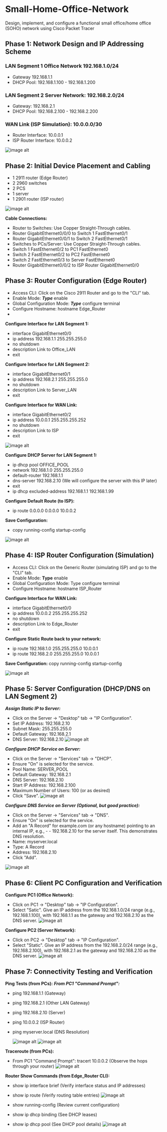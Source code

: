 # Small-Home-Office-Network
Design, implement, and configure a functional small office/home office (SOHO) network using Cisco Packet Tracer

## Phase 1: Network Design and IP Addressing Scheme
### LAN Segment 1 Office Network 192.168.1.0/24
- Gateway 192.168.1.1
- DHCP Pool: 192.168.1.100 - 192.168.1.200
### LAN Segment 2 Server Network: 192.168.2.0/24
- Gateway: 192.168.2.1
- DHCP Pool: 192.168.2.100 - 192.168.2.200
### WAN Link (ISP Simulation): 10.0.0.0/30
- Router Interface: 10.0.0.1
- ISP Router Interface: 10.0.0.2

  
![image alt](https://github.com/Salayne/Small-Home-Office-Network/blob/main/1.png)


## Phase 2: Initial Device Placement and Cabling
- 1 2911 router (Edge Router)
- 2 2960 switches
- 2 PCS
- 1 server
- 1 2901 router (ISP router)

![image alt](https://github.com/Salayne/Small-Home-Office-Network/blob/main/cableConnections.png)

**Cable Connections:**
- Router to Switches: Use Copper Straight-Through cables.
- Router GigabitEthernet0/0/0 to Switch 1 FastEthernet0/1
- Router GigabitEthernet0/0/1 to Switch 2 FastEthernet0/1
- Switches to PCs/Server: Use Copper Straight-Through cables.
- Switch 1 FastEthernet0/2 to PC1 FastEthernet0
- Switch 2 FastEthernet0/2 to PC2 FastEthernet0
- Switch 2 FastEthernet0/3 to Server FastEthernet0
- Router GigabitEthernet0/0/2 to ISP Router GigabitEthernet0/0


## Phase 3: Router Configuration (Edge Router)

- Access CLI: Click on the Cisco 2911 Router and go to the "CLI" tab.
- Enable Mode: ***Type*** enable
- Global Configuration Mode: ***Type*** configure terminal
- Configure Hostname: hostname Edge_Router
- 

  **Configure Interface for LAN Segment 1:**
- interface GigabitEthernet0/0
- ip address 192.168.1.1 255.255.255.0
- no shutdown
- description Link to Office_LAN
- exit


**Configure Interface for LAN Segment 2:**
- interface GigabitEthernet0/1
- ip address 192.168.2.1 255.255.255.0
- no shutdown
- description Link to Server_LAN
- exit


**Configure Interface for WAN Link:**
- interface GigabitEthernet0/2
- ip address 10.0.0.1 255.255.255.252
- no shutdown
- description Link to ISP
- exit

  
![image alt](https://github.com/Salayne/Small-Home-Office-Network/blob/main/routerConfig1.png)


**Configure DHCP Server for LAN Segment 1:**
- ip dhcp pool OFFICE_POOL
- network 192.168.1.0 255.255.255.0
- default-router 192.168.1.1
- dns-server 192.168.2.10 (We will configure the server with this IP later)
- exit
- ip dhcp excluded-address 192.168.1.1 192.168.1.99


**Configure Default Route (to ISP):**
- ip route 0.0.0.0 0.0.0.0 10.0.0.2


**Save Configuration:**
- copy running-config startup-config



![image alt](https://github.com/Salayne/Small-Home-Office-Network/blob/main/routerConfig2.png)



## Phase 4: ISP Router Configuration (Simulation)

- Access CLI: Click on the Generic Router (simulating ISP) and go to the "CLI" tab.
- Enable Mode: **Type** enable
- Global Configuration Mode: Type configure terminal
- Configure Hostname: hostname ISP_Router

**Configure Interface for WAN Link:**
- interface GigabitEthernet0/0
- ip address 10.0.0.2 255.255.255.252
- no shutdown
- description Link to Edge_Router
- exit

**Configure Static Route back to your network:**
- ip route 192.168.1.0 255.255.255.0 10.0.0.1
- ip route 192.168.2.0 255.255.255.0 10.0.0.1

**Save Configuration:**
copy running-config startup-config

![image alt](https://github.com/Salayne/Small-Home-Office-Network/blob/main/ISPConfig1.png)


## Phase 5: Server Configuration (DHCP/DNS on LAN Segment 2)

***Assign Static IP to Server:***
- Click on the Server -> "Desktop" tab -> "IP Configuration".
- Set IP Address: 192.168.2.10
- Subnet Mask: 255.255.255.0
- Default Gateway: 192.168.2.1
- DNS Server: 192.168.2.10 
![image alt](https://github.com/Salayne/Small-Home-Office-Network/blob/main/serverConfig1.png)


***Configure DHCP Service on Server:***
- Click on the Server -> "Services" tab -> "DHCP".
- Ensure "On" is selected for the service.
- Pool Name: SERVER_POOL
- Default Gateway: 192.168.2.1
- DNS Server: 192.168.2.10
- Start IP Address: 192.168.2.100
- Maximum Number of Users: 100 (or as desired)
- Click "Save".
![image alt](https://github.com/Salayne/Small-Home-Office-Network/blob/main/serverConfig2.png)

***Configure DNS Service on Server (Optional, but good practice):***
- Click on the Server -> "Services" tab -> "DNS".
- Ensure "On" is selected for the service.
- Add an "A Record" for example.com (or any hostname) pointing to an internal IP, e.g., - - 192.168.2.10 for the server itself. This demonstrates DNS resolution.
- Name: myserver.local
- Type: A Record
- Address: 192.168.2.10
- Click "Add".

![image alt](https://github.com/Salayne/Small-Home-Office-Network/blob/main/serverConfig3.png)

## Phase 6: Client PC Configuration and Verification

**Configure PC1 (Office Network):**
- Click on PC1 -> "Desktop" tab -> "IP Configuration".
- Select "Satic". Give an IP address from the 192.168.1.0/24 range (e.g., 192.168.1.100), with 192.168.1.1 as the gateway and 192.168.2.10 as the DNS server.
![image alt](https://github.com/Salayne/Small-Home-Office-Network/blob/main/PCConfig1.png)


**Configure PC2 (Server Network):**
- Click on PC2 -> "Desktop" tab -> "IP Configuration".
- Select "Static". Give an IP address from the 192.168.2.0/24 range (e.g., 192.168.2.100), with 192.168.2.1 as the gateway and 192.168.2.10 as the DNS server.
![image alt](https://github.com/Salayne/Small-Home-Office-Network/blob/main/PCConfig2.png)




## Phase 7: Connectivity Testing and Verification

**Ping Tests (from PCs):**
***From PC1 "Command Prompt":***
- ping 192.168.1.1 (Gateway)
- ping 192.168.2.1 (Other LAN Gateway)
- ping 192.168.2.10 (Server)
- ping 10.0.0.2 (ISP Router)
- ping myserver.local (DNS Resolution)

  ![image alt](https://github.com/Salayne/Small-Home-Office-Network/blob/main/PC1ping1.png)
![image alt](https://github.com/Salayne/Small-Home-Office-Network/blob/main/PC1ping2.png)

  
  
**Traceroute (from PCs):**
- From PC1 "Command Prompt": tracert 10.0.0.2 (Observe the hops through your router)
  ![image alt](https://github.com/Salayne/Small-Home-Office-Network/blob/main/traceRoute1.png)


  
**Router Show Commands (from Edge_Router CLI):**
- show ip interface brief (Verify interface status and IP addresses)
- show ip route (Verify routing table entries)
![image alt](https://github.com/Salayne/Small-Home-Office-Network/blob/main/showCMD1.png)

- show running-config (Review current configuration)
- show ip dhcp binding (See DHCP leases)
- show ip dhcp pool (See DHCP pool details)
![image alt](https://github.com/Salayne/Small-Home-Office-Network/blob/main/showCMD2.png)

